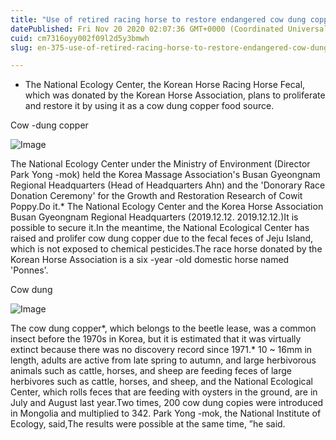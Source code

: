 ```yaml
---
title: "Use of retired racing horse to restore endangered cow dung copper"
datePublished: Fri Nov 20 2020 02:07:36 GMT+0000 (Coordinated Universal Time)
cuid: cm7316oyy002f09l2d5y3bmwh
slug: en-375-use-of-retired-racing-horse-to-restore-endangered-cow-dung-copper

---
```



- The National Ecology Center, the Korean Horse Racing Horse Fecal, which was donated by the Korean Horse Association, plans to proliferate and restore it by using it as a cow dung copper food source.

Cow -dung copper

![Image](https://cdn.hashnode.com/res/hashnode/image/upload/v1739432472020/7e7465e2-e516-4374-b729-c6ff948368fd.png)

The National Ecology Center under the Ministry of Environment (Director Park Yong -mok) held the Korea Massage Association's Busan Gyeongnam Regional Headquarters (Head of Headquarters Ahn) and the 'Donorary Race Donation Ceremony' for the Growth and Restoration Research of Cowit Poppy.Do it.* The National Ecology Center and the Korea Horse Association Busan Gyeongnam Regional Headquarters (2019.12.12. 2019.12.12.)It is possible to secure it.In the meantime, the National Ecological Center has raised and prolifer cow dung copper due to the fecal feces of Jeju Island, which is not exposed to chemical pesticides.The race horse donated by the Korean Horse Association is a six -year -old domestic horse named 'Ponnes'.

Cow dung

![Image](https://cdn.hashnode.com/res/hashnode/image/upload/v1739432474521/dc46f407-ea9d-4b6e-b779-c042490b85bd.png)

The cow dung copper*, which belongs to the beetle lease, was a common insect before the 1970s in Korea, but it is estimated that it was virtually extinct because there was no discovery record since 1971.* 10 ~ 16mm in length, adults are active from late spring to autumn, and large herbivorous animals such as cattle, horses, and sheep are feeding feces of large herbivores such as cattle, horses, and sheep, and the National Ecological Center, which rolls feces that are feeding with oysters in the ground, are in July and August last year.Two times, 200 cow dung copies were introduced in Mongolia and multiplied to 342. Park Yong -mok, the National Institute of Ecology, said,The results were possible at the same time, ”he said.